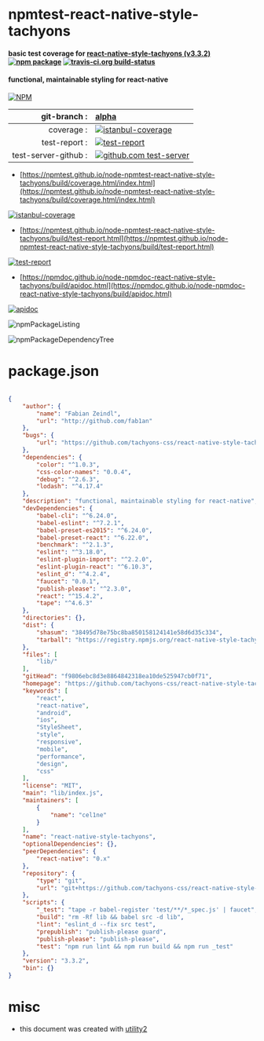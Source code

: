 # npmtest-react-native-style-tachyons

#### basic test coverage for  [react-native-style-tachyons (v3.3.2)](https://github.com/tachyons-css/react-native-style-tachyons)  [![npm package](https://img.shields.io/npm/v/npmtest-react-native-style-tachyons.svg?style=flat-square)](https://www.npmjs.org/package/npmtest-react-native-style-tachyons) [![travis-ci.org build-status](https://api.travis-ci.org/npmtest/node-npmtest-react-native-style-tachyons.svg)](https://travis-ci.org/npmtest/node-npmtest-react-native-style-tachyons)

#### functional, maintainable styling for react-native

[![NPM](https://nodei.co/npm/react-native-style-tachyons.png?downloads=true&downloadRank=true&stars=true)](https://www.npmjs.com/package/react-native-style-tachyons)

| git-branch : | [alpha](https://github.com/npmtest/node-npmtest-react-native-style-tachyons/tree/alpha)|
|--:|:--|
| coverage : | [![istanbul-coverage](https://npmtest.github.io/node-npmtest-react-native-style-tachyons/build/coverage.badge.svg)](https://npmtest.github.io/node-npmtest-react-native-style-tachyons/build/coverage.html/index.html)|
| test-report : | [![test-report](https://npmtest.github.io/node-npmtest-react-native-style-tachyons/build/test-report.badge.svg)](https://npmtest.github.io/node-npmtest-react-native-style-tachyons/build/test-report.html)|
| test-server-github : | [![github.com test-server](https://npmtest.github.io/node-npmtest-react-native-style-tachyons/GitHub-Mark-32px.png)](https://npmtest.github.io/node-npmtest-react-native-style-tachyons/build/app/index.html) | | build-artifacts : | [![build-artifacts](https://npmtest.github.io/node-npmtest-react-native-style-tachyons/glyphicons_144_folder_open.png)](https://github.com/npmtest/node-npmtest-react-native-style-tachyons/tree/gh-pages/build)|

- [https://npmtest.github.io/node-npmtest-react-native-style-tachyons/build/coverage.html/index.html](https://npmtest.github.io/node-npmtest-react-native-style-tachyons/build/coverage.html/index.html)

[![istanbul-coverage](https://npmtest.github.io/node-npmtest-react-native-style-tachyons/build/screenCapture.buildCi.browser.%252Ftmp%252Fbuild%252Fcoverage.lib.html.png)](https://npmtest.github.io/node-npmtest-react-native-style-tachyons/build/coverage.html/index.html)

- [https://npmtest.github.io/node-npmtest-react-native-style-tachyons/build/test-report.html](https://npmtest.github.io/node-npmtest-react-native-style-tachyons/build/test-report.html)

[![test-report](https://npmtest.github.io/node-npmtest-react-native-style-tachyons/build/screenCapture.buildCi.browser.%252Ftmp%252Fbuild%252Ftest-report.html.png)](https://npmtest.github.io/node-npmtest-react-native-style-tachyons/build/test-report.html)

- [https://npmdoc.github.io/node-npmdoc-react-native-style-tachyons/build/apidoc.html](https://npmdoc.github.io/node-npmdoc-react-native-style-tachyons/build/apidoc.html)

[![apidoc](https://npmdoc.github.io/node-npmdoc-react-native-style-tachyons/build/screenCapture.buildCi.browser.%252Ftmp%252Fbuild%252Fapidoc.html.png)](https://npmdoc.github.io/node-npmdoc-react-native-style-tachyons/build/apidoc.html)

![npmPackageListing](https://npmtest.github.io/node-npmtest-react-native-style-tachyons/build/screenCapture.npmPackageListing.svg)

![npmPackageDependencyTree](https://npmtest.github.io/node-npmtest-react-native-style-tachyons/build/screenCapture.npmPackageDependencyTree.svg)



# package.json

```json

{
    "author": {
        "name": "Fabian Zeindl",
        "url": "http://github.com/fab1an"
    },
    "bugs": {
        "url": "https://github.com/tachyons-css/react-native-style-tachyons/issues"
    },
    "dependencies": {
        "color": "^1.0.3",
        "css-color-names": "0.0.4",
        "debug": "^2.6.3",
        "lodash": "^4.17.4"
    },
    "description": "functional, maintainable styling for react-native",
    "devDependencies": {
        "babel-cli": "^6.24.0",
        "babel-eslint": "^7.2.1",
        "babel-preset-es2015": "^6.24.0",
        "babel-preset-react": "^6.22.0",
        "benchmark": "^2.1.3",
        "eslint": "^3.18.0",
        "eslint-plugin-import": "^2.2.0",
        "eslint-plugin-react": "^6.10.3",
        "eslint_d": "^4.2.4",
        "faucet": "0.0.1",
        "publish-please": "^2.3.0",
        "react": "^15.4.2",
        "tape": "^4.6.3"
    },
    "directories": {},
    "dist": {
        "shasum": "38495d78e75bc8ba850158124141e58d6d35c334",
        "tarball": "https://registry.npmjs.org/react-native-style-tachyons/-/react-native-style-tachyons-3.3.2.tgz"
    },
    "files": [
        "lib/"
    ],
    "gitHead": "f9806ebc8d3e8864842318ea10de525947cb0f71",
    "homepage": "https://github.com/tachyons-css/react-native-style-tachyons",
    "keywords": [
        "react",
        "react-native",
        "android",
        "ios",
        "StyleSheet",
        "style",
        "responsive",
        "mobile",
        "performance",
        "design",
        "css"
    ],
    "license": "MIT",
    "main": "lib/index.js",
    "maintainers": [
        {
            "name": "cel1ne"
        }
    ],
    "name": "react-native-style-tachyons",
    "optionalDependencies": {},
    "peerDependencies": {
        "react-native": "0.x"
    },
    "repository": {
        "type": "git",
        "url": "git+https://github.com/tachyons-css/react-native-style-tachyons.git"
    },
    "scripts": {
        "_test": "tape -r babel-register 'test/**/*_spec.js' | faucet",
        "build": "rm -Rf lib && babel src -d lib",
        "lint": "eslint_d --fix src test",
        "prepublish": "publish-please guard",
        "publish-please": "publish-please",
        "test": "npm run lint && npm run build && npm run _test"
    },
    "version": "3.3.2",
    "bin": {}
}
```



# misc
- this document was created with [utility2](https://github.com/kaizhu256/node-utility2)
